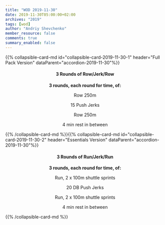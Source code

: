 ```yaml
---
title: "WOD 2019-11-30"
date: 2019-11-30T05:00:00+02:00
archives: "2019"
tags: [wod]
author: "Andriy Shevchenko"
member_resource: false
comments: true
summary_enabled: false
---
```


<div id="accordion-2019-11-30">
{{% collapsible-card-md id="collapsible-card-2019-11-30-1" header="Full Pack Version" dataParent="accordion-2019-11-30"%}}
<center>

#### 3 Rounds of Row/Jerk/Row

**3 rounds, each round for time, of:**

Row 250m

15 Push Jerks

Row 250m

4 min rest in between

</center>
{{% /collapsible-card-md %}}{{% collapsible-card-md id="collapsible-card-2019-11-30-2" header="Essentials Version" dataParent="accordion-2019-11-30"%}}
<center>

#### 3 Rounds of Run/Jerk/Run

**3 rounds, each round for time, of:**

Run, 2 x 100m shuttle sprints

20 DB Push Jerks

Run, 2 x 100m shuttle sprints

4 min rest in between

</center>
{{% /collapsible-card-md %}}
</div>